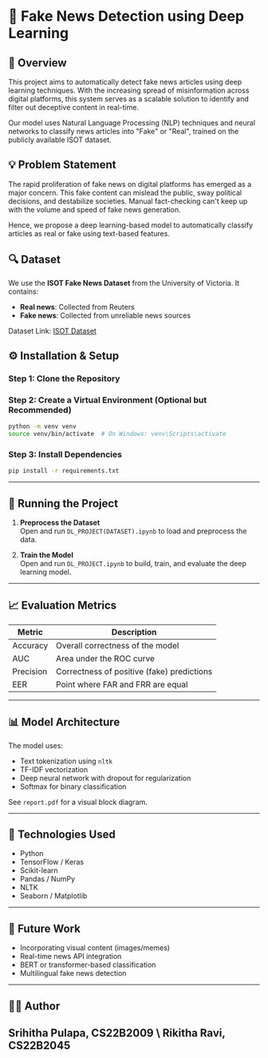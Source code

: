 # 📰 Fake News Detection using Deep Learning

## 📖 Overview
This project aims to automatically detect fake news articles using deep learning techniques. With the increasing spread of misinformation across digital platforms, this system serves as a scalable solution to identify and filter out deceptive content in real-time.

Our model uses Natural Language Processing (NLP) techniques and neural networks to classify news articles into "Fake" or "Real", trained on the publicly available ISOT dataset.

## 💡 Problem Statement
The rapid proliferation of fake news on digital platforms has emerged as a major concern. This fake content can mislead the public, sway political decisions, and destabilize societies. Manual fact-checking can't keep up with the volume and speed of fake news generation.

Hence, we propose a deep learning-based model to automatically classify articles as real or fake using text-based features.


## 🔍 Dataset
We use the **ISOT Fake News Dataset** from the University of Victoria. It contains:
- **Real news**: Collected from Reuters
- **Fake news**: Collected from unreliable news sources

Dataset Link: [ISOT Dataset](https://onlineacademiccommunity.uvic.ca/isot/2022/11/27/fake-news-detection-datasets/)

## ⚙️ Installation & Setup

### Step 1: Clone the Repository
### Step 2: Create a Virtual Environment (Optional but Recommended)
```bash
python -m venv venv
source venv/bin/activate  # On Windows: venv\Scripts\activate
```

### Step 3: Install Dependencies
```bash
pip install -r requirements.txt
```

---

## 🚀 Running the Project

1. **Preprocess the Dataset**  
   Open and run `DL_PROJECT(DATASET).ipynb` to load and preprocess the data.

2. **Train the Model**  
   Open and run `DL_PROJECT.ipynb` to build, train, and evaluate the deep learning model.

---

## 📈 Evaluation Metrics

| Metric      | Description                                |
|-------------|--------------------------------------------|
| Accuracy    | Overall correctness of the model           |
| AUC         | Area under the ROC curve                   |
| Precision   | Correctness of positive (fake) predictions |
| EER         | Point where FAR and FRR are equal          |

---

## 📊 Model Architecture
The model uses:
- Text tokenization using `nltk`
- TF-IDF vectorization
- Deep neural network with dropout for regularization
- Softmax for binary classification

See `report.pdf` for a visual block diagram.

---

## 🧠 Technologies Used

- Python
- TensorFlow / Keras
- Scikit-learn
- Pandas / NumPy
- NLTK
- Seaborn / Matplotlib

---

## 📌 Future Work
- Incorporating visual content (images/memes)
- Real-time news API integration
- BERT or transformer-based classification
- Multilingual fake news detection

---

## 🧑‍💻 Author
Srihitha Pulapa, CS22B2009 \\
Rikitha Ravi, CS22B2045
---
